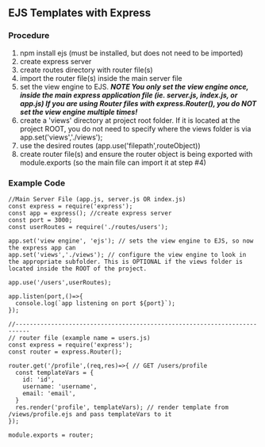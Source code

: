 ## EJS Templates with Express
### Procedure
1. npm install ejs (must be installed, but does not need to be imported)
2. create express server
3. create routes directory with router file(s)
4. import the router file(s) inside the main server file
5. set the view engine to EJS. ***NOTE You only set the view engine once, inside the main express application file (ie. server.js, index.js, or app.js) If you are using Router files with express.Router(), you do NOT set the view engine multiple times!*** 
6. create a 'views' directory at project root folder. If it is located at the project ROOT, you do not need to specify where the views folder is via app.set('views','./views');
7. use the desired routes (app.use('filepath',routeObject))
8. create router file(s) and ensure the router object is being exported with module.exports (so the main file can import it at step #4)


### Example Code
```JS
//Main Server File (app.js, server.js OR index.js)
const express = require('express');
const app = express(); //create express server
const port = 3000;
const userRoutes = require('./routes/users');

app.set('view engine', 'ejs'); // sets the view engine to EJS, so now the express app can 
app.set('views','./views'); // configure the view engine to look in the appropriate subfolder. This is OPTIONAL if the views folder is located inside the ROOT of the project.

app.use('/users',userRoutes);

app.listen(port,()=>{
  console.log(`app listening on port ${port}`);
});

//--------------------------------------------------------------------------
// router file (example name = users.js)
const express = require('express');
const router = express.Router();

router.get('/profile',(req,res)=>{ // GET /users/profile
  const templateVars = {
    id: 'id',
    username: 'username',
    email: 'email',
  }
  res.render('profile', templateVars); // render template from /views/profile.ejs and pass templateVars to it
});

module.exports = router;

```